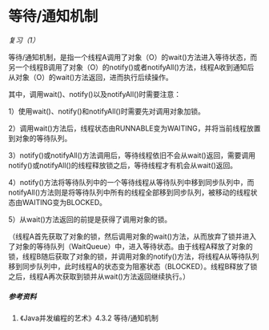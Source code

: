 # 等待/通知机制

*复习（1）*

等待/通知机制，是指一个线程A调用了对象（O）的wait()方法进入等待状态，而另一个线程B调用了对象（O）的notify()或者notifyAll()方法，线程A收到通知后从对象（O）的wait()方法返回，进而执行后续操作。

其中，调用wait()、notify()以及notifyAll()时需要注意：

1）使用wait()、notify()和notifyAll()时需要先对调用对象加锁。

2）调用wait()方法后，线程状态由RUNNABLE变为WAITING，并将当前线程放置到对象的等待队列。

3）notify()或notifyAll()方法调用后，等待线程依旧不会从wait()返回，需要调用notify()或notifyAll()的线程释放锁之后，等待线程才有机会从wait()返回。

4）notify()方法将等待队列中的一个等待线程从等待队列中移到同步队列中，而notifyAll()方法则是将等待队列中所有的线程全部移到同步队列，被移动的线程状态由WAITING变为BLOCKED。

5）从wait()方法返回的前提是获得了调用对象的锁。

（线程A首先获取了对象的锁，然后调用对象的wait()方法，从而放弃了锁并进入了对象的等待队列（WaitQueue）中，进入等待状态。由于线程A释放了对象的锁，线程B随后获取了对象的锁，并调用对象的notify()方法，将线程A从等待队列移到同步队列中，此时线程A的状态变为阻塞状态（BLOCKED）。线程B释放了锁之后，线程A再次获取到锁并从wait()方法返回继续执行。）

##### 参考资料

1. 《Java并发编程的艺术》4.3.2 等待/通知机制